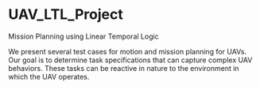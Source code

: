 # UAV_LTL_Project
Mission Planning using Linear Temporal Logic

We present several test cases for motion and mission planning for UAVs. 
Our goal is to determine task specifications that can capture complex UAV behaviors. 
These tasks can be reactive in nature to the environment in which the UAV operates.